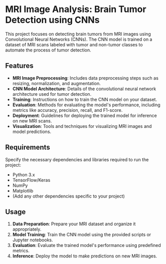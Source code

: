 # MRI Image Analysis: Brain Tumor Detection using CNNs

This project focuses on detecting brain tumors from MRI images using Convolutional Neural Networks (CNNs). The CNN model is trained on a dataset of MRI scans labeled with tumor and non-tumor classes to automate the process of tumor detection.

## Features

- **MRI Image Preprocessing**: Includes data preprocessing steps such as resizing, normalization, and augmentation.
- **CNN Model Architecture**: Details of the convolutional neural network architecture used for tumor detection.
- **Training**: Instructions on how to train the CNN model on your dataset.
- **Evaluation**: Methods for evaluating the model's performance, including metrics like accuracy, precision, recall, and F1-score.
- **Deployment**: Guidelines for deploying the trained model for inference on new MRI scans.
- **Visualization**: Tools and techniques for visualizing MRI images and model predictions.

## Requirements

Specify the necessary dependencies and libraries required to run the project:

- Python 3.x
- TensorFlow/Keras
- NumPy
- Matplotlib
- (Add any other dependencies specific to your project)

## Usage

1. **Data Preparation**: Prepare your MRI dataset and organize it appropriately.
2. **Model Training**: Train the CNN model using the provided scripts or Jupyter notebooks.
3. **Evaluation**: Evaluate the trained model's performance using predefined metrics.
4. **Inference**: Deploy the model to make predictions on new MRI images.

